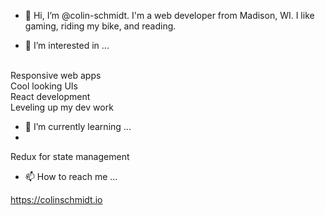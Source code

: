 - 👋 Hi, I’m @colin-schmidt.  I'm a web developer from Madison, WI.  I like gaming, riding my bike, and reading.

- 👀 I’m interested in ...
<br />
    Responsive web apps
    <br />
    Cool looking UIs
    <br />
    React development
    <br />
    Leveling up my dev work
    <br />

- 🌱 I’m currently learning ...
- <br />
Redux for state management

- 📫 How to reach me ...

https://colinschmidt.io


